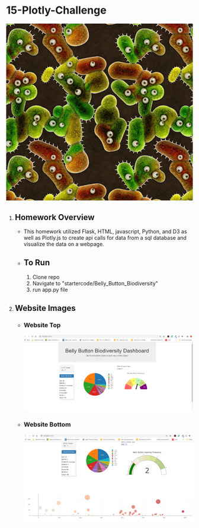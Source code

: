 # 15-Plotly-Challenge

<img src = "https://github.com/UncleBacon/15-Plotly-Challenge/blob/master/Images/bacteria_by_filterforgedotcom.jpg" alt = "bacteria">
<ol>
  <li> <H2>Homework Overview</H2></li>
  <ul>
    <li><p>This homework utilized Flask, HTML, javascript, Python, and D3 as well as Plotly.js to create api calls for data from a sql database and visualize the data on a webpage.</p></li>
    <li><h2>To Run</h2></li>
    <ol>
      <li>Clone repo</li>
      <li> Navigate to "startercode/Belly_Button_Biodiversity"</li>
      <li>run app.py file</li>
    </ol>
  </ul>

<li><H2>Website Images</H2></li>
  <ul>
    <li><h3> Website Top</H3></li>
    <img src = "https://github.com/UncleBacon/15-Plotly-Challenge/blob/master/Images/Dashboard_Top.PNG" alt = "Website top view" title = "Website top view">

  <li><h3> Website Bottom</H3></li>
  <img src = "https://github.com/UncleBacon/15-Plotly-Challenge/blob/master/Images/Dashboard_bottom.PNG" alt = "Website bottom view" title = "Website bottom view">
  </ul>
</ol>
